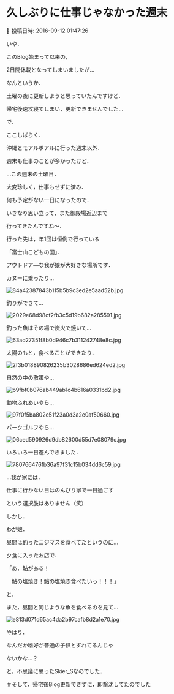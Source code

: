 # 久しぶりに仕事じゃなかった週末

📅 投稿日時: 2016-09-12 01:47:26

いや．


このBlog始まって以来の，


2日間休載となってしまいましたが…


なんというか．


土曜の夜に更新しようと思っていたんですけど．


帰宅後速攻寝てしまい，更新できませんでした…





で．


ここしばらく．


沖縄とモアルボアルに行った週末以外．


週末も仕事のことが多かったけど．





…この週末の土曜日．


大変珍しく，仕事もせずに済み．


何も予定がない一日になったので．


いきなり思い立って，また御殿場近辺まで


行ってきたんですね～．





行った先は，年1回は恒例で行っている


「富士山こどもの国」．


アウトドア―な我が娘が大好きな場所です．





カヌーに乗ったり…




![84a42387843b115b5b9c3ed2e5aad52b.jpg](images/84a42387843b115b5b9c3ed2e5aad52b.jpg)




釣りができて…




![2029e68d98cf2fb3c5d19b682a285591.jpg](images/2029e68d98cf2fb3c5d19b682a285591.jpg)




釣った魚はその場で炭火で焼いて…




![63ad27351f8b0d946c7b311242748e8c.jpg](images/63ad27351f8b0d946c7b311242748e8c.jpg)




太陽のもと，食べることができたり．




![2f3b018890826235b3028686ed624ed2.jpg](images/2f3b018890826235b3028686ed624ed2.jpg)







自然の中の散策や…




![b9fbf0b076ab449ab1c4b616a0331bd2.jpg](images/b9fbf0b076ab449ab1c4b616a0331bd2.jpg)




動物ふれあいやら…




![97f0f5ba802e51f23a0d3a2e0af50660.jpg](images/97f0f5ba802e51f23a0d3a2e0af50660.jpg)




パークゴルフやら…




![06ced590926d9db82600d55d7e08079c.jpg](images/06ced590926d9db82600d55d7e08079c.jpg)




いろいろ一日遊んできました．




![780766476fb36a97f31c15b034dd6c59.jpg](images/780766476fb36a97f31c15b034dd6c59.jpg)




…我が家には．


仕事に行かない日はのんびり家で一日過ごす


という選択肢はありません（笑）





しかし．


わが娘．


昼間は釣ったニジマスを食べてたというのに…


夕食に入ったお店で．


「あ，鮎がある！


　鮎の塩焼き！鮎の塩焼き食べたいっ！！！」


と．


また，昼間と同じような魚を食べるのを見て…




![e813d071d65ac4da2b97cafb8d2a1e70.jpg](images/e813d071d65ac4da2b97cafb8d2a1e70.jpg)




やはり．


なんだか嗜好が普通の子供とずれてるんじゃ


ないかな…？





と，不思議に思ったSkier_Sなのでした．





＃そして，帰宅後Blog更新できずに，即撃沈してたのでした
